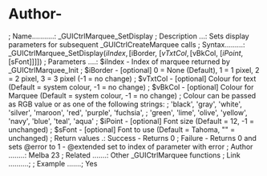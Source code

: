 # Author-
; Name...........: _GUICtrlMarquee_SetDisplay ; Description ...: Sets display parameters for subsequent _GUICtrlCreateMarquee calls ; Syntax.........: _GUICtrlMarquee_SetDisplay($iIndex, [$iBorder, [$vTxtCol, [$vBkCol, [$iPoint, [$sFont]]]]) ; Parameters ....: $iIndex  - Index of marquee returned by _GUICtrlMarquee_Init ;                  $iBorder - [optional] 0 = None (Default), 1 = 1 pixel, 2 = 2 pixel, 3 = 3 pixel (-1 = no change) ;                  $vTxtCol - [optional] Colour for text (Default = system colour, -1 = no change) ;                  $vBkCol  - [optional] Colour for Marquee (Default = system colour, -1 = no change) ;                             Colour can be passed as RGB value or as one of the following strings: ;                                'black', 'gray', 'white', 'silver', 'maroon', 'red', 'purple', 'fuchsia', ;                                'green', 'lime', 'olive', 'yellow', 'navy', 'blue', 'teal', 'aqua' ;                  $iPoint  - [optional] Font size (Default = 12, -1 = unchanged) ;                  $sFont   - [optional] Font to use (Default = Tahoma, "" = unchanged) ; Return values .: Success - Returns 0 ;                  Failure - Returns 0 and sets @error to 1 - @extended set to index of parameter with error ; Author ........: Melba 23 ; Related .......: Other _GUICtrlMarquee functions ; Link ..........; ; Example .......; Yes
